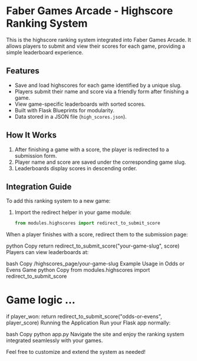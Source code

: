 # Faber Games Arcade - Highscore Ranking System

This is the highscore ranking system integrated into Faber Games Arcade. It allows players to submit and view their scores for each game, providing a simple leaderboard experience.

## Features

- Save and load highscores for each game identified by a unique slug.
- Players submit their name and score via a friendly form after finishing a game.
- View game-specific leaderboards with sorted scores.
- Built with Flask Blueprints for modularity.
- Data stored in a JSON file (`high_scores.json`).

## How It Works

1. After finishing a game with a score, the player is redirected to a submission form.
2. Player name and score are saved under the corresponding game slug.
3. Leaderboards display scores in descending order.

## Integration Guide

To add this ranking system to a new game:

1. Import the redirect helper in your game module:

   ```python
   from modules.highscores import redirect_to_submit_score
When a player finishes with a score, redirect them to the submission page:

python
Copy
return redirect_to_submit_score("your-game-slug", score)
Players can view leaderboards at:

bash
Copy
/highscores_page/your-game-slug
Example Usage in Odds or Evens Game
python
Copy
from modules.highscores import redirect_to_submit_score

# Game logic ...

if player_won:
    return redirect_to_submit_score("odds-or-evens", player_score)
Running the Application
Run your Flask app normally:

bash
Copy
python app.py
Navigate the site and enjoy the ranking system integrated seamlessly with your games.

Feel free to customize and extend the system as needed!
